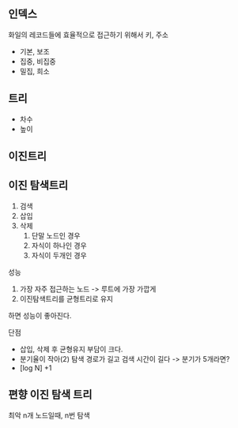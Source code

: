 ## 인덱스 
화일의 레코드들에 효율적으로 접근하기 위해서 
키, 주소

- 기본, 보조 
- 집중, 비집중
- 밀집, 희소


## 트리
- 차수
- 높이

## 이진트리


## 이진 탐색트리 

1. 검색
2. 삽입
3. 삭제
	1. 단말 노드인 경우
	2. 자식이 하나인 경우
	3. 자식이 두개인 경우

성능 
1. 가장 자주 접근하는 노드 -> 루트에 가장 가깝게
2. 이진탐색트리를 균형트리로 유지

하면 성능이 좋아진다.

단점
- 삽입, 삭제 후 균형유지 부담이 크다. 
- 분기율이 작아(2) 탐색 경로가 길고 검색 시간이 길다 -> 분기가 5개라면? 
- [log N] +1


## 편향 이진 탐색 트리 
최악 n개 노드일때, n번 탐색